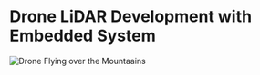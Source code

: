 # Drone LiDAR Development with Embedded System
![Drone Flying over the Mountaains](https://github.com/user-attachments/assets/77a2c345-b984-49e3-b11c-4d9585a28e55)
